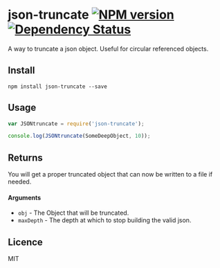 # json-truncate [![NPM version](https://badge.fury.io/js/json-truncate.svg)](http://badge.fury.io/js/json-truncate) [![Dependency Status](https://gemnasium.com/kaelzhang/json-truncate.svg)](https://gemnasium.com/kaelzhang/json-truncate)

A way to truncate a json object. Useful for circular referenced objects.

## Install

```
npm install json-truncate --save
```

## Usage

```js
var JSONtruncate = require('json-truncate');

console.log(JSONtruncate(SomeDeepObject, 10));
```

## Returns

You will get a proper truncated object that can now be written to a file if needed.

#### Arguments

* `obj` - The Object that will be truncated.
* `maxDepth` - The depth at which to stop building the valid json.



## Licence

MIT
